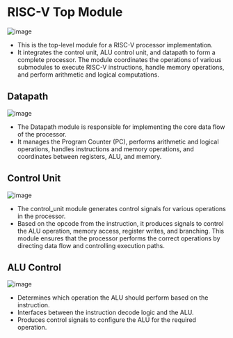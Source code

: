 # RISC-V Top Module
![image](https://github.com/user-attachments/assets/ee9b39a0-d539-4499-b393-e7938ab97b6c)
* This is the top-level module for a RISC-V processor implementation.
* It integrates the control unit, ALU control unit, and datapath to form a complete processor. The module coordinates the operations of various submodules to execute RISC-V instructions, handle memory operations, and perform arithmetic and logical computations. 

## Datapath 
![image](https://github.com/user-attachments/assets/1565c000-fa3d-431f-a8bc-82fd2d79f97c)
* The Datapath module is responsible for implementing the core data flow of the processor. 
* It manages the Program Counter (PC), performs arithmetic and logical operations, handles instructions and memory operations, and coordinates between registers, ALU, and memory. 

## Control Unit
![image](https://github.com/user-attachments/assets/b71bb337-e441-4a47-911d-fbf95a343619)
* The control_unit module generates control signals for various operations in the processor.
* Based on the opcode from the instruction, it produces signals to control the ALU operation, memory access, register writes, and branching. This module ensures that the processor performs the correct operations by directing data flow and controlling execution paths.

## ALU Control
![image](https://github.com/user-attachments/assets/b71948fc-5df9-430d-8729-f362699312d6)
* Determines which operation the ALU should perform based on the instruction.
* Interfaces between the instruction decode logic and the ALU.
* Produces control signals to configure the ALU for the required operation.
